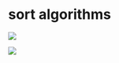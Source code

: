 # sort algorithms

![](https://www.runoob.com/wp-content/uploads/2019/03/sort.png)

![](https://www.runoob.com/wp-content/uploads/2019/03/0B319B38-B70E-4118-B897-74EFA7E368F9.png)
